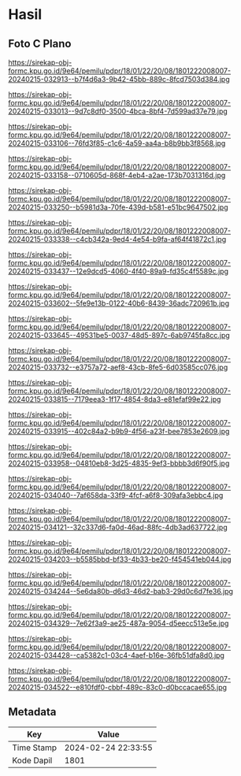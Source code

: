 # Hasil

## Foto C Plano

https://sirekap-obj-formc.kpu.go.id/9e64/pemilu/pdpr/18/01/22/20/08/1801222008007-20240215-032913--b7f4d6a3-9b42-45bb-889c-8fcd7503d384.jpg

https://sirekap-obj-formc.kpu.go.id/9e64/pemilu/pdpr/18/01/22/20/08/1801222008007-20240215-033013--9d7c8df0-3500-4bca-8bf4-7d599ad37e79.jpg

https://sirekap-obj-formc.kpu.go.id/9e64/pemilu/pdpr/18/01/22/20/08/1801222008007-20240215-033106--76fd3f85-c1c6-4a59-aa4a-b8b9bb3f8568.jpg

https://sirekap-obj-formc.kpu.go.id/9e64/pemilu/pdpr/18/01/22/20/08/1801222008007-20240215-033158--0710605d-868f-4eb4-a2ae-173b7031316d.jpg

https://sirekap-obj-formc.kpu.go.id/9e64/pemilu/pdpr/18/01/22/20/08/1801222008007-20240215-033250--b5981d3a-70fe-439d-b581-e51bc9647502.jpg

https://sirekap-obj-formc.kpu.go.id/9e64/pemilu/pdpr/18/01/22/20/08/1801222008007-20240215-033338--c4cb342a-9ed4-4e54-b9fa-af64f41872c1.jpg

https://sirekap-obj-formc.kpu.go.id/9e64/pemilu/pdpr/18/01/22/20/08/1801222008007-20240215-033437--12e9dcd5-4060-4f40-89a9-fd35c4f5589c.jpg

https://sirekap-obj-formc.kpu.go.id/9e64/pemilu/pdpr/18/01/22/20/08/1801222008007-20240215-033602--5fe9e13b-0122-40b6-8439-36adc720961b.jpg

https://sirekap-obj-formc.kpu.go.id/9e64/pemilu/pdpr/18/01/22/20/08/1801222008007-20240215-033645--49531be5-0037-48d5-897c-6ab9745fa8cc.jpg

https://sirekap-obj-formc.kpu.go.id/9e64/pemilu/pdpr/18/01/22/20/08/1801222008007-20240215-033732--e3757a72-aef8-43cb-8fe5-6d03585cc076.jpg

https://sirekap-obj-formc.kpu.go.id/9e64/pemilu/pdpr/18/01/22/20/08/1801222008007-20240215-033815--7179eea3-1f17-4854-8da3-e81efaf99e22.jpg

https://sirekap-obj-formc.kpu.go.id/9e64/pemilu/pdpr/18/01/22/20/08/1801222008007-20240215-033915--402c84a2-b9b9-4f56-a23f-bee7853e2609.jpg

https://sirekap-obj-formc.kpu.go.id/9e64/pemilu/pdpr/18/01/22/20/08/1801222008007-20240215-033958--04810eb8-3d25-4835-9ef3-bbbb3d6f90f5.jpg

https://sirekap-obj-formc.kpu.go.id/9e64/pemilu/pdpr/18/01/22/20/08/1801222008007-20240215-034040--7af658da-33f9-4fcf-a6f8-309afa3ebbc4.jpg

https://sirekap-obj-formc.kpu.go.id/9e64/pemilu/pdpr/18/01/22/20/08/1801222008007-20240215-034121--32c337d6-fa0d-46ad-88fc-4db3ad637722.jpg

https://sirekap-obj-formc.kpu.go.id/9e64/pemilu/pdpr/18/01/22/20/08/1801222008007-20240215-034203--b5585bbd-bf33-4b33-be20-f454541eb044.jpg

https://sirekap-obj-formc.kpu.go.id/9e64/pemilu/pdpr/18/01/22/20/08/1801222008007-20240215-034244--5e6da80b-d6d3-46d2-bab3-29d0c6d7fe36.jpg

https://sirekap-obj-formc.kpu.go.id/9e64/pemilu/pdpr/18/01/22/20/08/1801222008007-20240215-034329--7e62f3a9-ae25-487a-9054-d5eecc513e5e.jpg

https://sirekap-obj-formc.kpu.go.id/9e64/pemilu/pdpr/18/01/22/20/08/1801222008007-20240215-034428--ca5382c1-03c4-4aef-b16e-36fb51dfa8d0.jpg

https://sirekap-obj-formc.kpu.go.id/9e64/pemilu/pdpr/18/01/22/20/08/1801222008007-20240215-034522--e810fdf0-cbbf-489c-83c0-d0bccacae655.jpg


## Metadata

| Key        | Value               |
| ---------- | ------------------- |
| Time Stamp | 2024-02-24 22:33:55 |
| Kode Dapil | 1801                |



